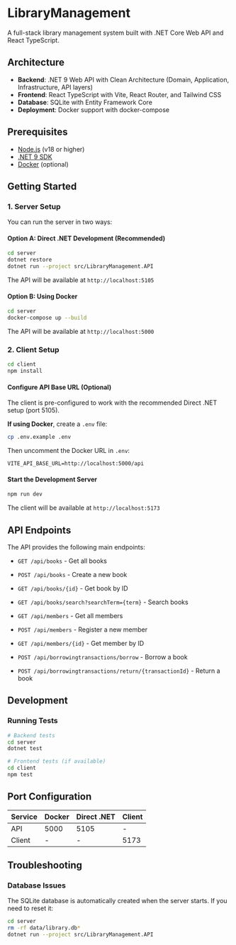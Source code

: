# LibraryManagement

A full-stack library management system built with .NET Core Web API and React TypeScript.

## Architecture

- **Backend**: .NET 9 Web API with Clean Architecture (Domain, Application, Infrastructure, API layers)
- **Frontend**: React TypeScript with Vite, React Router, and Tailwind CSS
- **Database**: SQLite with Entity Framework Core
- **Deployment**: Docker support with docker-compose

## Prerequisites

- [Node.js](https://nodejs.org/) (v18 or higher)
- [.NET 9 SDK](https://dotnet.microsoft.com/download)
- [Docker](https://www.docker.com/) (optional)

## Getting Started

### 1. Server Setup

You can run the server in two ways:

#### Option A: Direct .NET Development (Recommended)

```bash
cd server
dotnet restore
dotnet run --project src/LibraryManagement.API
```

The API will be available at `http://localhost:5105`

#### Option B: Using Docker

```bash
cd server
docker-compose up --build
```

The API will be available at `http://localhost:5000`

### 2. Client Setup

```bash
cd client
npm install
```

#### Configure API Base URL (Optional)

The client is pre-configured to work with the recommended Direct .NET setup (port 5105).

**If using Docker**, create a `.env` file:

```bash
cp .env.example .env
```

Then uncomment the Docker URL in `.env`:

```
VITE_API_BASE_URL=http://localhost:5000/api
```

#### Start the Development Server

```bash
npm run dev
```

The client will be available at `http://localhost:5173`

## API Endpoints

The API provides the following main endpoints:

- `GET /api/books` - Get all books
- `POST /api/books` - Create a new book
- `GET /api/books/{id}` - Get book by ID
- `GET /api/books/search?searchTerm={term}` - Search books

- `GET /api/members` - Get all members
- `POST /api/members` - Register a new member
- `GET /api/members/{id}` - Get member by ID

- `POST /api/borrowingtransactions/borrow` - Borrow a book
- `POST /api/borrowingtransactions/return/{transactionId}` - Return a book

## Development

### Running Tests

```bash
# Backend tests
cd server
dotnet test

# Frontend tests (if available)
cd client
npm test
```

## Port Configuration

| Service | Docker | Direct .NET | Client |
| ------- | ------ | ----------- | ------ |
| API     | 5000   | 5105        | -      |
| Client  | -      | -           | 5173   |

## Troubleshooting

### Database Issues

The SQLite database is automatically created when the server starts. If you need to reset it:

```bash
cd server
rm -rf data/library.db*
dotnet run --project src/LibraryManagement.API
```
